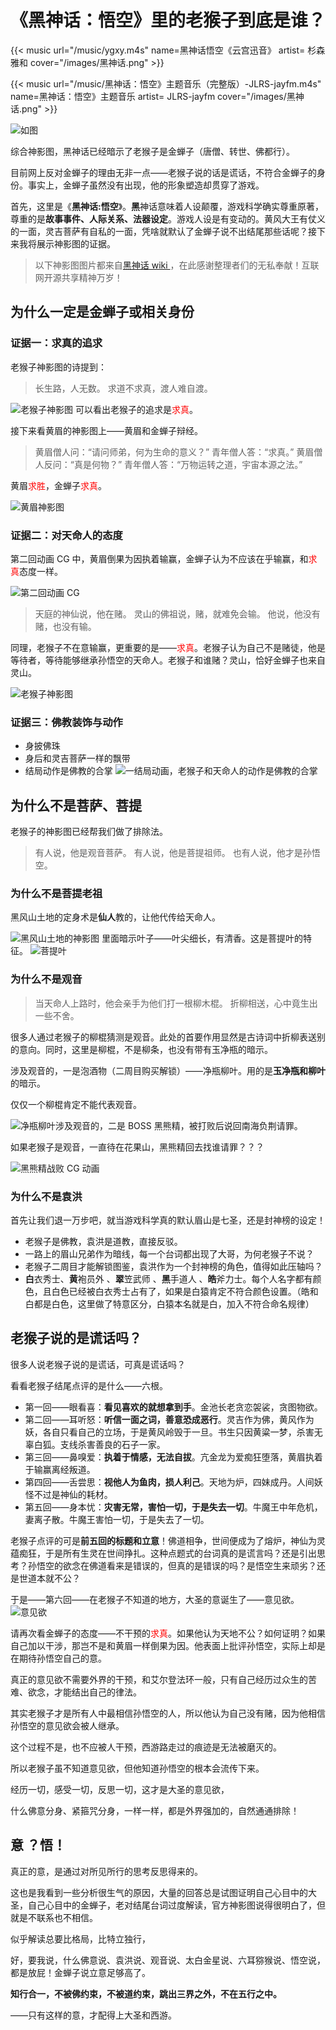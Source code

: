# 《黑神话：悟空》里的老猴子到底是谁？



{{< music url="/music/ygxy.m4s" name=黑神话悟空《云宫迅音》 artist= 杉森雅和 cover="/images/黑神话.png" >}}

{{< music url="/music/黑神话：悟空》主题音乐（完整版）-JLRS-jayfm.m4s" name=黑神话：悟空》主题音乐 artist= JLRS-jayfm cover="/images/黑神话.png" >}} 


![如图](/img/黑神话悟空.zh-cn-20250114102350091.webp)

综合神影图，黑神话已经暗示了老猴子是金蝉子（唐僧、转世、佛都行）。

目前网上反对金蝉子的理由无非一点——老猴子说的话是谎话，不符合金蝉子的身份。事实上，金蝉子虽然没有出现，他的形象塑造却贯穿了游戏。

首先，这里是《**黑神话:悟空**》。**黑**神话意味着人设颠覆，游戏科学确实尊重原著，尊重的是**故事事件、人际关系、法器设定**。游戏人设是有变动的。黄风大王有仗义的一面，灵吉菩萨有自私的一面，凭啥就默认了金蝉子说不出结尾那些话呢？接下来我将展示神影图的证据。

> 以下神影图图片都来自[黑神话 wiki ](https://wiki.biligame.com/wukong/%E9%A6%96%E9%A1%B5)，在此感谢整理者们的无私奉献！互联网开源共享精神万岁！

## 为什么一定是金蝉子或相关身份

### 证据一：求真的追求

老猴子神影图的诗提到：

> 长生路，人无数。 求道不求真，渡人难自渡。

![老猴子神影图](/img/黑神话悟空.zh-cn-20240907193057705.webp)
可以看出老猴子的追求是<font color="#ff0000">求真</font>。

接下来看黄眉的神影图上——黄眉和金蝉子辩经。

> 黄眉僧人问：“请问师弟，何为生命的意义？” 青年僧人答：“求真。” 黄眉僧人反问：“真是何物？” 青年僧人答：“万物运转之道，宇宙本源之法。”

黄眉<font color="#ff0000">求胜</font>，金蝉子<font color="#ff0000">求真</font>。

![黄眉神影图](/img/黑神话悟空.zh-cn-20240907193159625.webp)

### 证据二：对天命人的态度

第二回动画 CG 中，黄眉倒果为因执着输赢，金蝉子认为不应该在乎输赢，和<font color="#ff0000">求真</font>态度一样。

![第二回动画 CG](/img/黑神话悟空.zh-cn-20240907193244721.webp)

> 天庭的神仙说，他在赌。 灵山的佛祖说，赌，就难免会输。 他说，他没有赌，也没有输。

同理，老猴子不在意输赢，更重要的是——<font color="#ff0000">求真</font>。老猴子认为自己不是赌徒，他是等待者，等待能够继承孙悟空的天命人。老猴子和谁赌？灵山，恰好金蝉子也来自灵山。

![老猴子神影图](/img/黑神话悟空.zh-cn-20240907193328373.webp)
### 证据三：佛教装饰与动作

- 身披佛珠
- 身后和灵吉菩萨一样的飘带
- 结局动作是佛教的合掌
![一结局动画，老猴子和天命人的动作是佛教的合掌](/img/黑神话悟空.zh-cn-20240907193422533.webp)

## 为什么不是菩萨、菩提

老猴子的神影图已经帮我们做了排除法。

> 有人说，他是观音菩萨。 有人说，他是菩提祖师。 也有人说，他才是孙悟空。

### 为什么不是菩提老祖

黑风山土地的定身术是**仙人**教的，让他代传给天命人。

![黑风山土地的神影图](/img/黑神话悟空.zh-cn-20240907193518534.webp)
里面暗示叶子——叶尖细长，有清香。这是菩提叶的特征。
![菩提叶](/img/黑神话悟空.zh-cn-20240907193545297.webp)

### 为什么不是观音

> 当天命人上路时，他会亲手为他们打一根柳木棍。 折柳相送，心中竟生出一些不舍。

很多人通过老猴子的柳棍猜测是观音。此处的首要作用显然是古诗词中折柳表送别的意向。同时，这里是柳棍，不是柳条，也没有带有玉净瓶的暗示。

涉及观音的，一是泡酒物（二周目购买解锁）——净瓶柳叶。用的是**玉净瓶和柳叶**的暗示。

仅仅一个柳棍肯定不能代表观音。

![净瓶柳叶](/img/黑神话悟空.zh-cn-20240907193725489.webp)涉及观音的，二是 BOSS 黑熊精，被打败后说回南海负荆请罪。

如果老猴子是观音，一直待在花果山，黑熊精回去找谁请罪？？？

![黑熊精战败 CG 动画](/img/黑神话悟空.zh-cn-20240907193758446.webp)

### 为什么不是袁洪

首先让我们退一万步吧，就当游戏科学真的默认眉山是七圣，还是封神榜的设定！

- 老猴子是佛教，袁洪是道教，直接反驳。
- 一路上的眉山兄弟作为暗线，每一个台词都出现了大哥，为何老猴子不说？
- 老猴子二周目才能解锁图鉴，袁洪作为一个封神榜的角色，值得如此压轴吗？
- **白**衣秀士、**黄**袍员外 、**翠**笠武师 、**黑**手道人 、**皓**斧力士。每个人名字都有颜色，且白色已经被白衣秀士占有了，如果是白猿肯定不符合颜色设置。（皓和白都是白色，这里做了特意区分，白猿本名就是白，加入不符合命名规律）

## 老猴子说的是谎话吗？

很多人说老猴子说的是谎话，可真是谎话吗？

看看老猴子结尾点评的是什么——六根。

- 第一回——眼看喜：**看见喜欢的就想拿到手**。金池长老贪恋袈裟，贪图物欲。
- 第二回——耳听怒：**听信一面之词，善意恐成恶行**。灵吉作为佛，黄风作为妖，各自只看自己的立场，于是黄风岭毁于一旦。书生只因黄粱一梦，杀害无辜白狐。支线杀害善良的石子一家。
- 第三回——鼻嗅爱：**执着于情感，无法自拔**。亢金龙为爱痴狂堕落，黄眉执着于输赢离经叛道。
- 第四回——舌尝思：**视他人为鱼肉，损人利己**。天地为炉，四妹成丹。人间妖怪不过是神仙的耗材。
- 第五回——身本忧：**灾害无常，害怕一切，于是失去一切**。牛魔王中年危机，妻离子散。牛魔王害怕一切，于是失去了一切。

老猴子点评的可是**前五回的标题和立意**！佛道相争，世间便成为了熔炉，神仙为灵蕴痴狂，于是所有生灵在世间挣扎。这种点题式的台词真的是谎言吗？还是引出思考？孙悟空的欲念在佛道看来是错误的，但真的是错误的吗？是悟空生来顽劣？还是世道本就不公？

于是——第六回——在老猴子不知道的地方，大圣的意诞生了——意见欲。
![意见欲](/img/黑神话悟空.zh-cn-20240907193950443.webp)

请再次看金蝉子的态度——不干预的<font color="#ff0000">求真</font>。如果他认为天地不公？如何证明？如果自己加以干涉，那岂不是和黄眉一样倒果为因。他表面上批评孙悟空，实际上却是在期待孙悟空自己的意。

真正的意见欲不需要外界的干预，和艾尔登法环一般，只有自己经历过众生的苦难、欲念，才能结出自己的律法。

其实老猴子才是所有人中最相信孙悟空的人，所以他认为自己没有赌，因为他相信孙悟空的意见欲会被人继承。

这个过程不是，也不应被人干预，西游路走过的痕迹是无法被磨灭的。

所以老猴子虽不知道意见欲，但他知道孙悟空的根本会流传下来。

经历一切，感受一切，反思一切，这才是大圣的意见欲，

什么佛意分身、紧箍咒分身，一样一样，都是外界强加的，自然通通排除！

## 意 ？悟！

真正的意，是通过对所见所行的思考反思得来的。

这也是我看到一些分析很生气的原因，大量的回答总是试图证明自己心目中的大圣，自己心目中的金蝉子，老对结尾台词过度解读，官方神影图说得很明白了，但就是不联系也不相信。

似乎解读总要比格局，比特立独行，

好，要我说，什么佛意说、袁洪说、观音说、太白金星说、六耳猕猴说、悟空说，都是放屁！金蝉子说立意足够高了。

**知行合一，不被佛约束，不被道约束，跳出三界之外，不在五行之中。**

——只有这样的意，才配得上大圣和西游。
